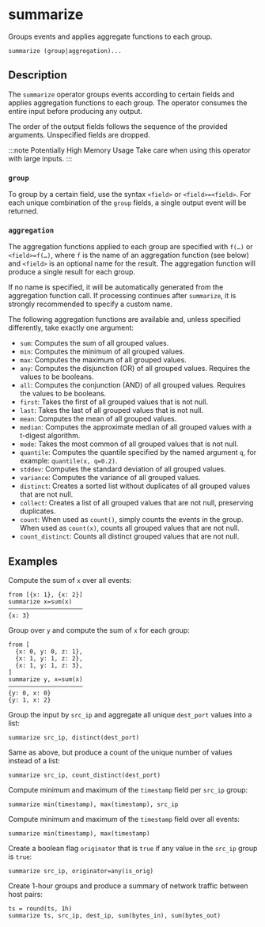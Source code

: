 # summarize

Groups events and applies aggregate functions to each group.

```tql
summarize (group|aggregation)...
```

## Description

The `summarize` operator groups events according to certain fields and applies
aggregation functions to each group. The operator consumes the entire input
before producing any output.

The order of the output fields follows the sequence of the provided arguments.
Unspecified fields are dropped.

:::note Potentially High Memory Usage
Take care when using this operator with large inputs.
:::

### `group`

To group by a certain field, use the syntax `<field>` or `<field>=<field>`. For
each unique combination of the `group` fields, a single output event will be
returned.

### `aggregation`

The aggregation functions applied to each group are specified with `f(…)` or
`<field>=f(…)`, where `f` is the name of an aggregation function (see below) and
`<field>` is an optional name for the result. The aggregation function will
produce a single result for each group.

If no name is specified, it will be automatically generated from the aggregation
function call. If processing continues after `summarize`, it is strongly
recommended to specify a custom name.

The following aggregation functions are available and, unless specified
differently, take exactly one argument:

- `sum`: Computes the sum of all grouped values.
- `min`: Computes the minimum of all grouped values.
- `max`: Computes the maximum of all grouped values.
- `any`: Computes the disjunction (OR) of all grouped values. Requires the
  values to be booleans.
- `all`: Computes the conjunction (AND) of all grouped values. Requires the
  values to be booleans.
- `first`: Takes the first of all grouped values that is not null.
- `last`: Takes the last of all grouped values that is not null.
- `mean`: Computes the mean of all grouped values.
- `median`: Computes the approximate median of all grouped values with a
  t-digest algorithm.
- `mode`: Takes the most common of all grouped values that is not null.
- `quantile`: Computes the quantile specified by the named argument `q`, for
  example: `quantile(x, q=0.2)`.
- `stddev`: Computes the standard deviation of all grouped values.
- `variance`: Computes the variance of all grouped values.
- `distinct`: Creates a sorted list without duplicates of all grouped values
  that are not null.
- `collect`: Creates a list of all grouped values that are not null, preserving
  duplicates.
- `count`: When used as `count()`, simply counts the events in the group. When
  used as `count(x)`, counts all grouped values that are not null.
- `count_distinct`: Counts all distinct grouped values that are not null.

## Examples

Compute the sum of `x` over all events:

```tql
from [{x: 1}, {x: 2}]
summarize x=sum(x)
―――――――――――――――――――――
{x: 3}
```

Group over `y` and compute the sum of `x` for each group:

```tql
from [
  {x: 0, y: 0, z: 1},
  {x: 1, y: 1, z: 2},
  {x: 1, y: 1, z: 3},
]
summarize y, x=sum(x)
―――――――――――――――――――――
{y: 0, x: 0}
{y: 1, x: 2}
```

Group the input by `src_ip` and aggregate all unique `dest_port` values into a
list:

```tql
summarize src_ip, distinct(dest_port)
```

Same as above, but produce a count of the unique number of values instead of a
list:

```tql
summarize src_ip, count_distinct(dest_port)
```

Compute minimum and maximum of the `timestamp` field per `src_ip` group:

```tql
summarize min(timestamp), max(timestamp), src_ip
```

Compute minimum and maximum of the `timestamp` field over all events:

```tql
summarize min(timestamp), max(timestamp)
```

Create a boolean flag `originator` that is `true` if any value in the `src_ip`
group is `true`:

```tql
summarize src_ip, originator=any(is_orig)
```

Create 1-hour groups and produce a summary of network traffic between host
pairs:

```tql
ts = round(ts, 1h)
summarize ts, src_ip, dest_ip, sum(bytes_in), sum(bytes_out)
```
